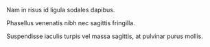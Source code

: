 Nam in risus id ligula sodales dapibus.

Phasellus venenatis nibh nec sagittis fringilla.

Suspendisse iaculis turpis vel massa sagittis, at pulvinar purus mollis.
